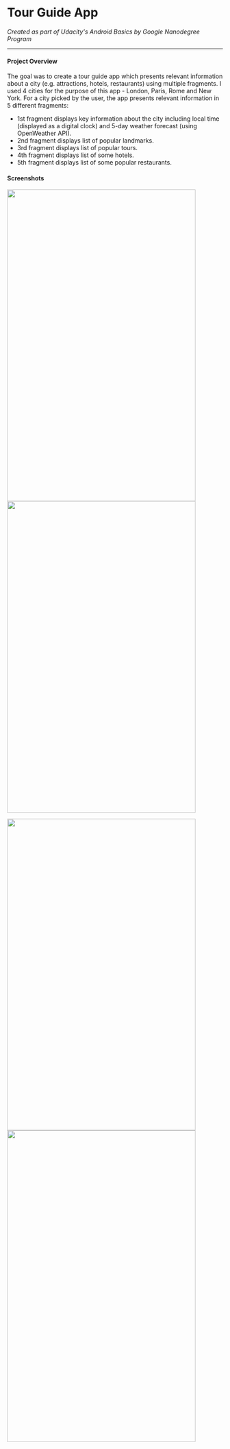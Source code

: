 # Tour Guide App
*Created as part of Udacity's Android Basics by Google Nanodegree Program*
______________

#### Project Overview
The goal was to create a tour guide app which presents relevant information about a city (e.g. attractions, hotels, restaurants) using
multiple fragments. I used 4 cities for the purpose of this app - London, Paris, Rome and New York. For a city picked by the user, the app 
presents relevant information in 5 different fragments:
- 1st fragment displays key information about the city including local time (displayed as a digital clock) and 
5-day weather forecast (using OpenWeather API).
- 2nd fragment displays list of popular landmarks.
- 3rd fragment displays list of popular tours.
- 4th fragment displays list of some hotels.
- 5th fragment displays list of some popular restaurants.


#### Screenshots
<img src="https://user-images.githubusercontent.com/22053146/29135069-cf85ed76-7d30-11e7-801a-4a5725359555.png" 
data-canonical-src="https://user-images.githubusercontent.com/22053146/29135069-cf85ed76-7d30-11e7-801a-4a5725359555.png" 
width="440" height="727" /> 
<img src="https://user-images.githubusercontent.com/22053146/29135082-de895da8-7d30-11e7-88a6-cbb2cf1e9ce5.png" 
data-canonical-src="https://user-images.githubusercontent.com/22053146/29135082-de895da8-7d30-11e7-88a6-cbb2cf1e9ce5.png" 
width="440" height="727" /> 

<img src="https://user-images.githubusercontent.com/22053146/29135095-edf2e5fc-7d30-11e7-9284-8d5545ca8a24.png" 
data-canonical-src="https://user-images.githubusercontent.com/22053146/29135095-edf2e5fc-7d30-11e7-9284-8d5545ca8a24.png" 
width="440" height="727" /> 
<img src="https://user-images.githubusercontent.com/22053146/29135114-fb3ac52c-7d30-11e7-8ebd-81c4cb77cca2.png" 
data-canonical-src="https://user-images.githubusercontent.com/22053146/29135114-fb3ac52c-7d30-11e7-8ebd-81c4cb77cca2.png" 
width="440" height="727" /> 
